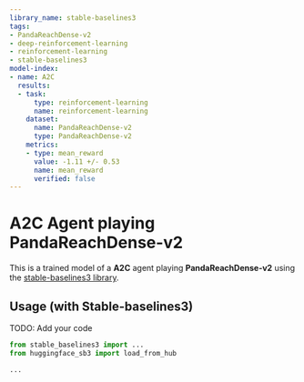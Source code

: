```yaml
---
library_name: stable-baselines3
tags:
- PandaReachDense-v2
- deep-reinforcement-learning
- reinforcement-learning
- stable-baselines3
model-index:
- name: A2C
  results:
  - task:
      type: reinforcement-learning
      name: reinforcement-learning
    dataset:
      name: PandaReachDense-v2
      type: PandaReachDense-v2
    metrics:
    - type: mean_reward
      value: -1.11 +/- 0.53
      name: mean_reward
      verified: false
---
```


# **A2C** Agent playing **PandaReachDense-v2**
This is a trained model of a **A2C** agent playing **PandaReachDense-v2**
using the [stable-baselines3 library](https://github.com/DLR-RM/stable-baselines3).

## Usage (with Stable-baselines3)
TODO: Add your code


```python
from stable_baselines3 import ...
from huggingface_sb3 import load_from_hub

...
```
